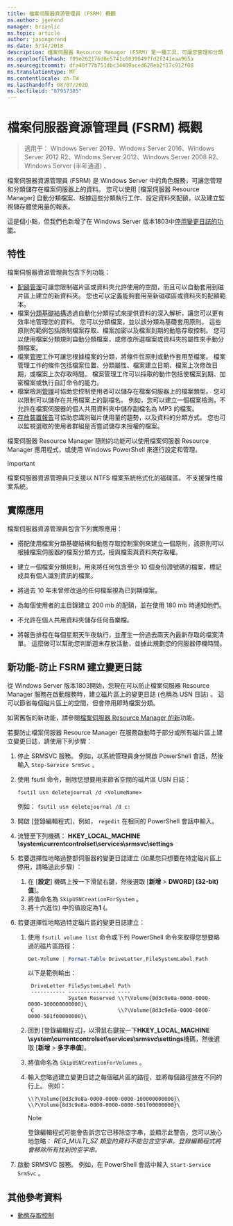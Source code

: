 ```yaml
---
title: 檔案伺服器資源管理員 (FSRM) 概觀
ms.author: jgerend
manager: brianlic
ms.topic: article
author: jasongerend
ms.date: 5/14/2018
description: 檔案伺服器 Resource Manager (FSRM) 是一種工具，可讓您管理和分類 Windows Server 檔案伺服器上的資料。
ms.openlocfilehash: f09e262176d0e5741c60390497fd2f241eaa965a
ms.sourcegitcommit: dfa48f77b751dbc34409aced628eb2f17c912f08
ms.translationtype: MT
ms.contentlocale: zh-TW
ms.lasthandoff: 08/07/2020
ms.locfileid: "87957385"
---
```

# <a name="file-server-resource-manager-fsrm-overview"></a>檔案伺服器資源管理員 (FSRM) 概觀

> 適用于： Windows Server 2019、Windows Server 2016、Windows Server 2012 R2、Windows Server 2012、Windows Server 2008 R2、Windows Server (半年通道) 、

檔案伺服器資源管理員 (FSRM) 是 Windows Server 中的角色服務，可讓您管理和分類儲存在檔案伺服器上的資料。 您可以使用 [檔案伺服器 Resource Manager] 自動分類檔案、根據這些分類執行工作、設定資料夾配額，以及建立監視儲存體使用量的報表。

這是個小點，但我們也新增了在 Windows Server 版本1803中[停用變更日誌的功能](#whats-new)。

## <a name="features"></a>特性

檔案伺服器資源管理員包含下列功能：

-   [配額管理](quota-management.md)可讓您限制磁片區或資料夾允許使用的空間，而且可以自動套用到磁片區上建立的新資料夾。 您也可以定義能夠套用至新磁碟區或資料夾的配額範本。
-   檔案[分類基礎結構](classification-management.md)透過自動化分類程式來提供資料的深入解析，讓您可以更有效率地管理您的資料。 您可以分類檔案，並以該分類為基礎套用原則。 這些原則的範例包括限制檔案存取、檔案加密以及檔案到期的動態存取控制。 您可以使用檔案分類規則自動分類檔案，或修改所選檔案或資料夾的屬性來手動分類檔案。
-   檔案[管理](file-management-tasks.md)工作可讓您根據檔案的分類，將條件性原則或動作套用至檔案。 檔案管理工作的條件包括檔案位置、分類屬性、檔案建立日期、檔案上次修改日期，或檔案上次存取時間。 檔案管理工作可以採取的動作包括使檔案到期、加密檔案或執行自訂命令的能力。
-   檔案檢測[管理](file-screening-management.md)可協助您控制使用者可以儲存在檔案伺服器上的檔案類型。 您可以限制可以儲存在共用檔案上的副檔名。 例如，您可以建立一個檔案檢測，不允許在檔案伺服器的個人共用資料夾中儲存副檔名為 MP3 的檔案。
-   [存放裝置報告](storage-reports-management.md)可協助您識別磁片使用量的趨勢，以及資料的分類方式。 您也可以監視選取的使用者群組是否嘗試儲存未授權的檔案。

檔案伺服器 Resource Manager 隨附的功能可以使用檔案伺服器 Resource Manager 應用程式，或使用 Windows PowerShell 來進行設定和管理。

> [!IMPORTANT]
>  檔案伺服器資源管理員只支援以 NTFS 檔案系統格式化的磁碟區。 不支援彈性檔案系統。

## <a name="practical-applications"></a>實際應用
 檔案伺服器資源管理員包含下列實際應用：

-   搭配使用檔案分類基礎結構和動態存取控制案例來建立一個原則，該原則可以根據檔案伺服器的檔案分類方式，授與檔案與資料夾存取權。

-   建立一個檔案分類規則，用來將任何包含至少 10 個身份證號碼的檔案，標記成具有個人識別資訊的檔案。

-   將過去 10 年未曾修改過的任何檔案視為已到期檔案。

-   為每個使用者的主目錄建立 200 mb 的配額，並在使用 180 mb 時通知他們。

-   不允許在個人共用資料夾儲存任何音樂檔。

-   將報告排程在每個星期天午夜執行，並產生一份過去兩天內最新存取的檔案清單。 這麼做可以幫助您判斷週末存放活動，並據此規劃您的伺服器停機時間。

## <a name="whats-new---prevent-fsrm-from-creating-change-journals"></a><a name="whats-new"></a>新功能-防止 FSRM 建立變更日誌

從 Windows Server 版本1803開始，您現在可以防止檔案伺服器 Resource Manager 服務在啟動服務時，建立磁片區上的變更日誌 (也稱為 USN 日誌) 。 這可以節省每個磁片區上的空間，但會停用即時檔案分類。

如需舊版的新功能，請參閱[檔案伺服器 Resource Manager 的新](/previous-versions/windows/it-pro/windows-server-2012-R2-and-2012/dn383587(v=ws.11))功能。

若要防止檔案伺服器 Resource Manager 在服務啟動時于部分或所有磁片區上建立變更日誌，請使用下列步驟：

1. 停止 SRMSVC 服務。 例如，以系統管理員身分開啟 PowerShell 會話，然後輸入 `Stop-Service SrmSvc` 。
2. 使用 fsutil 命令，刪除您想要用來節省空間的磁片區 USN 日誌：

      ```
      fsutil usn deletejournal /d <VolumeName>
      ```
    例如： `fsutil usn deletejournal /d c:`

3. 開啟 [登錄編輯程式]，例如， `regedit` 在相同的 PowerShell 會話中輸入。
4. 流覽至下列機碼： **HKEY_LOCAL_MACHINE \system\currentcontrolset\services\srmsvc\settings**
5. 若要選擇性地略過整部伺服器的變更日誌建立 (如果您只想要在特定磁片區上停用，請略過此步驟) ：
    1. 在 [**設定**] 機碼上按一下滑鼠右鍵，然後選取 [**新增**  >  **DWORD] (32-bit) 值**]。
    1. 將值命名為 `SkipUSNCreationForSystem` 。
    1. 將十六進位) 中的值設定為**1** (。
6. 若要選擇性地略過特定磁片區的變更日誌建立：
    1. 使用 `fsutil volume list` 命令或下列 PowerShell 命令來取得您想要略過的磁片區路徑：
        ```PowerShell
        Get-Volume | Format-Table DriveLetter,FileSystemLabel,Path
        ```
       以下是範例輸出：

       ```
        DriveLetter FileSystemLabel Path
        ----------- --------------- ----
                    System Reserved \\?\Volume{8d3c9e8a-0000-0000-0000-100000000000}\
        C                           \\?\Volume{8d3c9e8a-0000-0000-0000-501f00000000}\
       ```
    2. 回到 [登錄編輯程式]，以滑鼠右鍵按一下**HKEY_LOCAL_MACHINE \system\currentcontrolset\services\srmsvc\settings**機碼，然後選取 [**新增**  >  **多字串值**]。
    3. 將值命名為 `SkipUSNCreationForVolumes` 。
    4. 輸入您略過建立變更日誌之每個磁片區的路徑，並將每個路徑放在不同的行上。 例如：

        ```
        \\?\Volume{8d3c9e8a-0000-0000-0000-100000000000}\
        \\?\Volume{8d3c9e8a-0000-0000-0000-501f00000000}\
        ```

        > [!NOTE]
        > 登錄編輯程式可能會告訴您它已移除空字串，並顯示此警告，您可以放心地忽略： *REG_MULTI_SZ 類型的資料不能包含空字串。登錄編輯程式將會移除所有找到的空字串。*

7. 啟動 SRMSVC 服務。 例如，在 PowerShell 會話中輸入 `Start-Service SrmSvc` 。



## <a name="additional-references"></a>其他參考資料

- [動態存取控制](/previous-versions/windows/it-pro/windows-server-2012-R2-and-2012/dn408191(v=ws.11))
